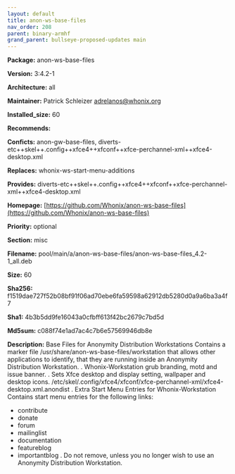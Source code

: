 ```yaml
---
layout: default
title: anon-ws-base-files
nav_order: 208
parent: binary-armhf
grand_parent: bullseye-proposed-updates main
---
```


**Package:** anon-ws-base-files

**Version:** 3:4.2-1

**Architecture:**  all

**Maintainer:**  Patrick Schleizer <adrelanos@whonix.org>

**Installed_size:**  60

**Recommends:**  

**Conficts:**  anon-gw-base-files, diverts-etc++skel++.config++xfce4++xfconf++xfce-perchannel-xml++xfce4-desktop.xml

**Replaces:**  whonix-ws-start-menu-additions

**Provides:**  diverts-etc++skel++.config++xfce4++xfconf++xfce-perchannel-xml++xfce4-desktop.xml

**Homepage:**  [https://github.com/Whonix/anon-ws-base-files](https://github.com/Whonix/anon-ws-base-files)

**Priority:**  optional

**Section:** misc

**Filename:**  pool/main/a/anon-ws-base-files/anon-ws-base-files_4.2-1_all.deb

**Size:**  60

**Sha256:**  f1519dae727f52b08bf91f06ad70ebe6fa59598a62912db5280d0a9a6ba3a4f7

**Sha1:**  4b3b5dd9fe16043a0cfbff613f42bc2679c7bd5d

**Md5sum:**  c088f74e1ad7ac4c7b6e57569946db8e

**Description:** Base Files for Anonymity Distribution Workstations
 Contains a marker file /usr/share/anon-ws-base-files/workstation that allows
 other applications to identify, that they are running inside an Anonymity
 Distribution Workstation.
 .
 Whonix-Workstation grub branding, motd and issue banner.
 .
 Sets Xfce desktop and display setting, wallpaper and desktop icons.
 /etc/skel/.config/xfce4/xfconf/xfce-perchannel-xml/xfce4-desktop.xml.anondist
 .
 Extra Start Menu Entries for Whonix-Workstation
 Contains start menu entries for the following links:
  - contribute
  - donate
  - forum
  - mailinglist
  - documentation
  - featureblog
  - importantblog
 .
 Do not remove, unless you no longer wish to use an Anonymity Distribution
 Workstation.


